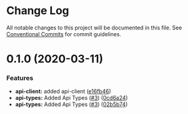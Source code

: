 # Change Log

All notable changes to this project will be documented in this file.
See [Conventional Commits](https://conventionalcommits.org) for commit guidelines.

# 0.1.0 (2020-03-11)


### Features

* **api-client:** added api-client ([e16fb46](https://github.com/abfluss/abfluss/commit/e16fb46be6e231da5f5300a2ee640e1189610335))
* **api-types:** Added Api Types ([#3](https://github.com/abfluss/abfluss/issues/3)) ([0cd6a24](https://github.com/abfluss/abfluss/commit/0cd6a24386f602c6b27a61f26b9d94dff99d554e))
* **api-types:** Added Api Types ([#3](https://github.com/abfluss/abfluss/issues/3)) ([02b5b74](https://github.com/abfluss/abfluss/commit/02b5b749d71faedf53e7dcc3811ac819f8924381))
